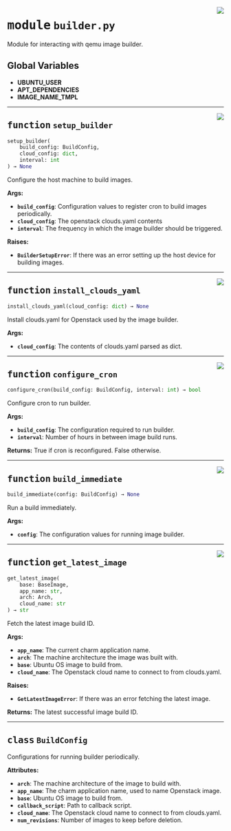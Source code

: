 <!-- markdownlint-disable -->

<a href="../src/builder.py#L0"><img align="right" style="float:right;" src="https://img.shields.io/badge/-source-cccccc?style=flat-square"></a>

# <kbd>module</kbd> `builder.py`
Module for interacting with qemu image builder. 

**Global Variables**
---------------
- **UBUNTU_USER**
- **APT_DEPENDENCIES**
- **IMAGE_NAME_TMPL**

---

<a href="../src/builder.py#L69"><img align="right" style="float:right;" src="https://img.shields.io/badge/-source-cccccc?style=flat-square"></a>

## <kbd>function</kbd> `setup_builder`

```python
setup_builder(
    build_config: BuildConfig,
    cloud_config: dict,
    interval: int
) → None
```

Configure the host machine to build images. 



**Args:**
 
 - <b>`build_config`</b>:  Configuration values to register cron to build images periodically. 
 - <b>`cloud_config`</b>:  The openstack clouds.yaml contents 
 - <b>`interval`</b>:  The frequency in which the image builder should be triggered. 



**Raises:**
 
 - <b>`BuilderSetupError`</b>:  If there was an error setting up the host device for building images. 


---

<a href="../src/builder.py#L130"><img align="right" style="float:right;" src="https://img.shields.io/badge/-source-cccccc?style=flat-square"></a>

## <kbd>function</kbd> `install_clouds_yaml`

```python
install_clouds_yaml(cloud_config: dict) → None
```

Install clouds.yaml for Openstack used by the image builder. 



**Args:**
 
 - <b>`cloud_config`</b>:  The contents of clouds.yaml parsed as dict. 


---

<a href="../src/builder.py#L143"><img align="right" style="float:right;" src="https://img.shields.io/badge/-source-cccccc?style=flat-square"></a>

## <kbd>function</kbd> `configure_cron`

```python
configure_cron(build_config: BuildConfig, interval: int) → bool
```

Configure cron to run builder. 



**Args:**
 
 - <b>`build_config`</b>:  The configuration required to run builder. 
 - <b>`interval`</b>:  Number of hours in between image build runs. 



**Returns:**
 True if cron is reconfigured. False otherwise. 


---

<a href="../src/builder.py#L223"><img align="right" style="float:right;" src="https://img.shields.io/badge/-source-cccccc?style=flat-square"></a>

## <kbd>function</kbd> `build_immediate`

```python
build_immediate(config: BuildConfig) → None
```

Run a build immediately. 



**Args:**
 
 - <b>`config`</b>:  The configuration values for running image builder. 


---

<a href="../src/builder.py#L265"><img align="right" style="float:right;" src="https://img.shields.io/badge/-source-cccccc?style=flat-square"></a>

## <kbd>function</kbd> `get_latest_image`

```python
get_latest_image(
    base: BaseImage,
    app_name: str,
    arch: Arch,
    cloud_name: str
) → str
```

Fetch the latest image build ID. 



**Args:**
 
 - <b>`app_name`</b>:  The current charm application name. 
 - <b>`arch`</b>:  The machine architecture the image was built with. 
 - <b>`base`</b>:  Ubuntu OS image to build from. 
 - <b>`cloud_name`</b>:  The Openstack cloud name to connect to from clouds.yaml. 



**Raises:**
 
 - <b>`GetLatestImageError`</b>:  If there was an error fetching the latest image. 



**Returns:**
 The latest successful image build ID. 


---

## <kbd>class</kbd> `BuildConfig`
Configurations for running builder periodically. 



**Attributes:**
 
 - <b>`arch`</b>:  The machine architecture of the image to build with. 
 - <b>`app_name`</b>:  The charm application name, used to name Openstack image. 
 - <b>`base`</b>:  Ubuntu OS image to build from. 
 - <b>`callback_script`</b>:  Path to callback script. 
 - <b>`cloud_name`</b>:  The Openstack cloud name to connect to from clouds.yaml. 
 - <b>`num_revisions`</b>:  Number of images to keep before deletion. 





